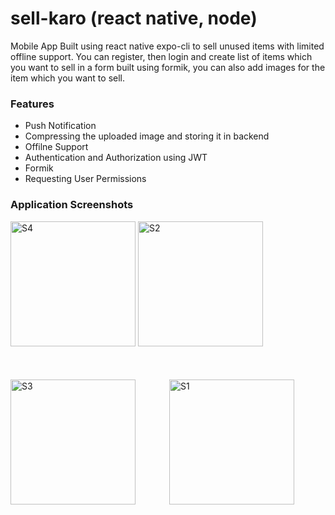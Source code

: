 # sell-karo (react native, node)
Mobile App Built using react native expo-cli to sell unused items with limited offline support. You can register, then login and create list of items which you want to sell in a form built using formik, you can also add images for the item which you want to sell.

### Features
  - Push Notification
  - Compressing the uploaded image and storing it in backend
  - Offilne Support
  - Authentication and Authorization using JWT
  - Formik
  - Requesting User Permissions

### Application Screenshots

<div >
<img width="200" alt="S4" src="https://user-images.githubusercontent.com/26500550/122700622-466ed600-d269-11eb-95dc-a71ad3e92c1f.png">
<img width="200" alt="S2" src="https://user-images.githubusercontent.com/26500550/122700618-453da900-d269-11eb-9656-814e7f112aac.png">
<img width="200" alt="S3" src="https://user-images.githubusercontent.com/26500550/122700619-45d63f80-d269-11eb-8ec8-eff319e71027.png">
<img width="200" style="margin:50;" alt="S1" src="https://user-images.githubusercontent.com/26500550/122700609-41aa2200-d269-11eb-8992-96e3d34846a2.png">
</div>
